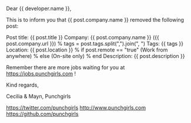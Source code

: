 Dear {{ developer.name }},

This is to inform you that {{ post.company.name }} removed the following post:

Post title: {{ post.title }}
Company: {{ post.company.name }} ({{ post.company.url }})
% tags = post.tags.split(",").join(", ")
Tags: {{ tags }}
Location: {{ post.location }}
% if post.remote == "true"
(Work from anywhere)
% else
(On-site only)
% end
Description:
{{ post.description }}

Remember there are more jobs waiting for you at https://jobs.punchgirls.com !

Kind regards,

Cecilia & Mayn,
Punchgirls

https://twitter.com/punchgirls
http://www.punchgirls.com
https://github.com/punchgirls
